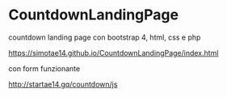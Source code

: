 # CountdownLandingPage
countdown landing page con bootstrap 4, html, css e php

https://simotae14.github.io/CountdownLandingPage/index.html

con form funzionante

http://startae14.gq/countdown/js